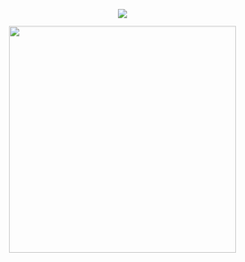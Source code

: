 <div id="header" align="center">
  
![](https://komarev.com/ghpvc/?username=EVILRUSSIAN&label=^__^&color=9fbab8&style=plastic&base=100)

<p align="center">

<p align="center">

<img src="https://files.catbox.moe/760vzy.PNG" width="400">

</p>
